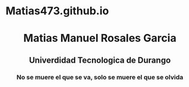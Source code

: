# Matias473.github.io
<html><center>
  <h1>Matias Manuel Rosales Garcia</h1>
  <h2>Univerdidad Tecnologica de Durango</h2>
  <h3>No se muere el que se va, solo se muere el que se olvida</h3>
</html></center>

